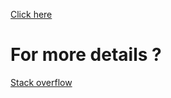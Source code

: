 <a href ="https://toph.co/submissions/filter?author=605b180b19dac839fcd1f417">Click here</a>
# For more details ?
 <a href = "https://stackoverflow.com/questions/1449805/how-to-format-a-number-from-1123456789-to-1-123-456-789-in-c">Stack overflow</a>
